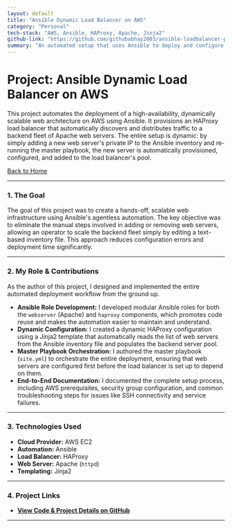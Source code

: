```yaml
---
layout: default
title: "Ansible Dynamic Load Balancer on AWS"
category: "Personal"
tech-stack: "AWS, Ansible, HAProxy, Apache, Jinja2"
github-link: "https://github.com/githubabhay2003/ansible-loadbalancer-project"
summary: "An automated setup that uses Ansible to deploy and configure an HAProxy load balancer and a fleet of backend Apache web servers on AWS.":
---
```


# Project: Ansible Dynamic Load Balancer on AWS

This project automates the deployment of a high-availability, dynamically scalable web architecture on AWS using Ansible. It provisions an HAProxy load balancer that automatically discovers and distributes traffic to a backend fleet of Apache web servers. The entire setup is dynamic: by simply adding a new web server's private IP to the Ansible inventory and re-running the master playbook, the new server is automatically provisioned, configured, and added to the load balancer's pool.

[Back to Home](../index.md)

---

### 1. The Goal

The goal of this project was to create a hands-off, scalable web infrastructure using Ansible's agentless automation. The key objective was to eliminate the manual steps involved in adding or removing web servers, allowing an operator to scale the backend fleet simply by editing a text-based inventory file. This approach reduces configuration errors and deployment time significantly.

---

### 2. My Role & Contributions

As the author of this project, I designed and implemented the entire automated deployment workflow from the ground up.

* **Ansible Role Development:** I developed modular Ansible roles for both the `webserver` (Apache) and `haproxy` components, which promotes code reuse and makes the automation easier to maintain and understand.
* **Dynamic Configuration:** I created a dynamic HAProxy configuration using a Jinja2 template that automatically reads the list of web servers from the Ansible inventory file and populates the backend server pool.
* **Master Playbook Orchestration:** I authored the master playbook (`site.yml`) to orchestrate the entire deployment, ensuring that web servers are configured first before the load balancer is set up to depend on them.
* **End-to-End Documentation:** I documented the complete setup process, including AWS prerequisites, security group configuration, and common troubleshooting steps for issues like SSH connectivity and service failures.

---

### 3. Technologies Used

* **Cloud Provider:** AWS EC2
* **Automation:** Ansible
* **Load Balancer:** HAProxy
* **Web Server:** Apache (`httpd`)
* **Templating:** Jinja2

---

### 4. Project Links

* **<a href="https://github.com/githubabhay2003/ansible-loadbalancer-project" target="_blank" rel="noopener noreferrer">View Code & Project Details on GitHub</a>**

---
